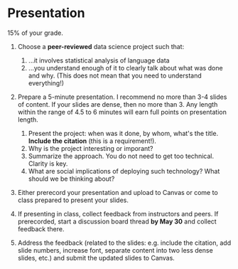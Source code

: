# Presentation

15% of your grade.

1. Choose a **peer-reviewed** data science project such that:
    1. ...it involves statistical analysis of language data
    2. ...you understand enough of it to clearly talk about what was done and why. (This does not mean that you need to understand everything!)

2. Prepare a 5-minute presentation. I recommend no more than 3-4 slides of content. If your slides are dense, then no more than 3. Any length within the range of 4.5 to 6 minutes will earn full points on presentation length.
    1. Present the project: when was it done, by whom, what's the title. **Include the citation** (this is a requirement!).
    2. Why is the project interesting or imporant?
    3. Summarize the approach. You do not need to get too technical. Clarity is key.
    4. What are social implications of deploying such technology? What should we be thinking about?

3. Either prerecord your presentation and upload to Canvas or come to class prepared to present your slides.

4. If presenting in class, collect feedback from instructors and peers. If prerecorded, start a discussion board thread **by May 30** and collect feedback there. 

5. Address the feedback (related to the slides: e.g. include the citation, add slide numbers, increase font, separate content into two less dense slides, etc.) and submit the updated slides to Canvas. 
